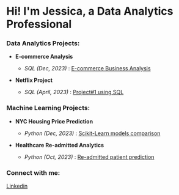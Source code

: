 # Hi! I'm Jessica, a Data Analytics Professional

### Data Analytics Projects:

- <b> E-commerce Analysis </b>
  - *SQL (Dec, 2023)* : [E-commerce Business Analysis](https://github.com/eshentong/E-Commerce-Analysis/tree/main)

- <b>Netflix Project</b>
  - *SQL (April, 2023)* : [Project#1 using SQL](https://github.com/eshentong/AnalyticsProject-1/tree/main)

### Machine Learning Projects:

- <b> NYC Housing Price Prediction </b>
  - *Python (Dec, 2023)* : [Scikit-Learn models comparison](https://github.com/eshentong/NYC-HousingPricePrediction/tree/main)
 
- <b>Healthcare Re-admitted Analytics</b>
  - *Python (Oct, 2023)* : [Re-admitted patient prediction](https://github.com/eshentong/healthcare-readmission/tree/main)

 ### Connect with me:
[Linkedin](https://www.linkedin.com/in/jessicatong1/)

